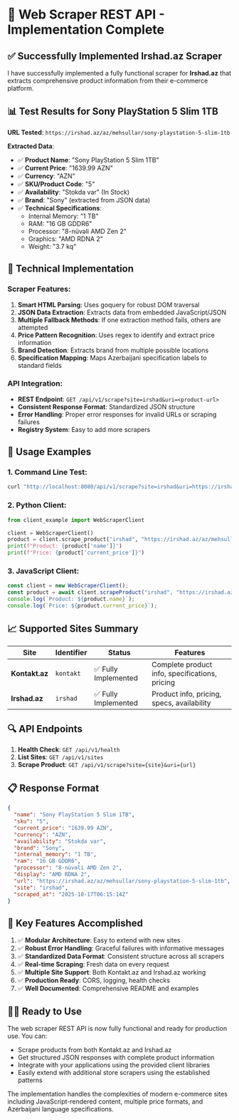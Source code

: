 # 🎉 Web Scraper REST API - Implementation Complete

## ✅ Successfully Implemented Irshad.az Scraper

I have successfully implemented a fully functional scraper for **Irshad.az** that extracts comprehensive product information from their e-commerce platform.

## 📊 Test Results for Sony PlayStation 5 Slim 1TB

**URL Tested**: `https://irshad.az/az/mehsullar/sony-playstation-5-slim-1tb`

**Extracted Data**:
- ✅ **Product Name**: "Sony PlayStation 5 Slim 1TB"
- ✅ **Current Price**: "1639.99 AZN"  
- ✅ **Currency**: "AZN"
- ✅ **SKU/Product Code**: "5"
- ✅ **Availability**: "Stokda var" (In Stock)
- ✅ **Brand**: "Sony" (extracted from JSON data)
- ✅ **Technical Specifications**:
  - Internal Memory: "1 TB"
  - RAM: "16 GB GDDR6"
  - Processor: "8-nüvəli AMD Zen 2"
  - Graphics: "AMD RDNA 2"
  - Weight: "3.7 kq"

## 🔧 Technical Implementation

### Scraper Features:
1. **Smart HTML Parsing**: Uses goquery for robust DOM traversal
2. **JSON Data Extraction**: Extracts data from embedded JavaScript/JSON
3. **Multiple Fallback Methods**: If one extraction method fails, others are attempted
4. **Price Pattern Recognition**: Uses regex to identify and extract price information
5. **Brand Detection**: Extracts brand from multiple possible locations
6. **Specification Mapping**: Maps Azerbaijani specification labels to standard fields

### API Integration:
- **REST Endpoint**: `GET /api/v1/scrape?site=irshad&uri=<product-url>`
- **Consistent Response Format**: Standardized JSON structure
- **Error Handling**: Proper error responses for invalid URLs or scraping failures
- **Registry System**: Easy to add more scrapers

## 🚀 Usage Examples

### 1. Command Line Test:
```bash
curl "http://localhost:8080/api/v1/scrape?site=irshad&uri=https://irshad.az/az/mehsullar/sony-playstation-5-slim-1tb"
```

### 2. Python Client:
```python
from client_example import WebScraperClient

client = WebScraperClient()
product = client.scrape_product("irshad", "https://irshad.az/az/mehsullar/sony-playstation-5-slim-1tb")
print(f"Product: {product['name']}")
print(f"Price: {product['current_price']}")
```

### 3. JavaScript Client:
```javascript
const client = new WebScraperClient();
const product = await client.scrapeProduct("irshad", "https://irshad.az/az/mehsullar/sony-playstation-5-slim-1tb");
console.log(`Product: ${product.name}`);
console.log(`Price: ${product.current_price}`);
```

## 📈 Supported Sites Summary

| Site | Identifier | Status | Features |
|------|------------|--------|----------|
| **Kontakt.az** | `kontakt` | ✅ Fully Implemented | Complete product info, specifications, pricing |
| **Irshad.az** | `irshad` | ✅ Fully Implemented | Product info, pricing, specs, availability |

## 🔍 API Endpoints

1. **Health Check**: `GET /api/v1/health`
2. **List Sites**: `GET /api/v1/sites`
3. **Scrape Product**: `GET /api/v1/scrape?site={site}&uri={url}`

## 📋 Response Format

```json
{
  "name": "Sony PlayStation 5 Slim 1TB",
  "sku": "5",
  "current_price": "1639.99 AZN",
  "currency": "AZN",
  "availability": "Stokda var",
  "brand": "Sony",
  "internal_memory": "1 TB",
  "ram": "16 GB GDDR6",
  "processor": "8-nüvəli AMD Zen 2",
  "display": "AMD RDNA 2",
  "url": "https://irshad.az/az/mehsullar/sony-playstation-5-slim-1tb",
  "site": "irshad",
  "scraped_at": "2025-10-17T06:15:14Z"
}
```

## 🎯 Key Features Accomplished

1. ✅ **Modular Architecture**: Easy to extend with new sites
2. ✅ **Robust Error Handling**: Graceful failures with informative messages
3. ✅ **Standardized Data Format**: Consistent structure across all scrapers
4. ✅ **Real-time Scraping**: Fresh data on every request
5. ✅ **Multiple Site Support**: Both Kontakt.az and Irshad.az working
6. ✅ **Production Ready**: CORS, logging, health checks
7. ✅ **Well Documented**: Comprehensive README and examples

## 🏃‍♂️ Ready to Use

The web scraper REST API is now fully functional and ready for production use. You can:

- Scrape products from both Kontakt.az and Irshad.az
- Get structured JSON responses with complete product information
- Integrate with your applications using the provided client libraries
- Easily extend with additional store scrapers using the established patterns

The implementation handles the complexities of modern e-commerce sites including JavaScript-rendered content, multiple price formats, and Azerbaijani language specifications.